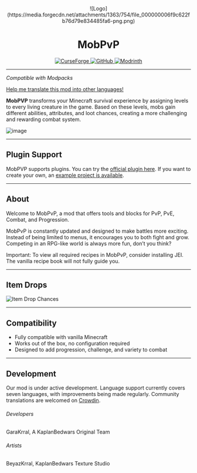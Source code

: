 <p style="text-align:center">![Logo](https://media.forgecdn.net/attachments/1363/754/file_000000006f9c622fb76d79e834485fa6-png.png)</p>

<div style="text-align:center"><h1>MobPvP</h1><a href="https://www.curseforge.com/minecraft/mc-mods/mobpvp" rel="nofollow"><img src="https://cdn.jsdelivr.net/npm/@intergrav/devins-badges@3.2.0/assets/cozy/available/curseforge_vector.svg" alt="CurseForge"> </a><a href="https://github.com/KaplanBedwars/MobPVP" rel="nofollow"><img src="https://cdn.jsdelivr.net/npm/@intergrav/devins-badges@3.2.0/assets/cozy/available/github_64h.png" alt="GitHub"> </a><a href="https://modrinth.com/mod/mobpvp" rel="nofollow"><img src="https://cdn.jsdelivr.net/npm/@intergrav/devins-badges@3.2.0/assets/cozy/available/modrinth_vector.svg" alt="Modrinth"></a></div>

***

_Compatible with Modpacks_

[Help me translate this mod into other languages!](https://crowdin.com/project/mobpvp)

**MobPVP** transforms your Minecraft survival experience by assigning levels to every living creature in the game. Based on these levels, mobs gain different abilities, attributes, and loot chances, creating a more challenging and rewarding combat system.

![image](https://media.forgecdn.net/attachments/description/1294652/description_f8c05ce0-d7ec-467b-8dd4-ff3b734253c5.png)

***

## Plugin Support

MobPVP supports plugins. You can try the [official plugin here](https://www.curseforge.com/minecraft/mc-mods/mobpvp-settings-disabled). If you want to create your own, an [example project is available](https://github.com/KaplanBedwars/Mobpvp-Example-Plugin).

***

## About

Welcome to MobPvP, a mod that offers tools and blocks for PvP, PvE, Combat, and Progression.

MobPvP is constantly updated and designed to make battles more exciting. Instead of being limited to menus, it encourages you to both fight and grow. Competing in an RPG-like world is always more fun, don’t you think?

Important: To view all required recipes in MobPvP, consider installing JEI. The vanilla recipe book will not fully guide you.

***

## Item Drops

![Item Drop Chances](https://cdn.modrinth.com/data/cached_images/470f62092ead22d349e122fe179590b96cb6ce8d_0.webp)

***

## Compatibility

*   Fully compatible with vanilla Minecraft
*   Works out of the box, no configuration required
*   Designed to add progression, challenge, and variety to combat

***

## Development

Our mod is under active development. Language support currently covers seven languages, with improvements being made regularly. Community translations are welcomed on [Crowdin](https://crowdin.com/project/mobpvp).

###### Developers

GaraKrral, A KaplanBedwars Original Team

###### Artists

BeyazKrral, KaplanBedwars Texture Studio
